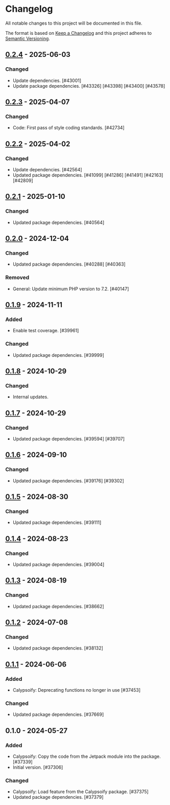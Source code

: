 # Changelog

All notable changes to this project will be documented in this file.

The format is based on [Keep a Changelog](https://keepachangelog.com/en/1.0.0/)
and this project adheres to [Semantic Versioning](https://semver.org/spec/v2.0.0.html).

## [0.2.4] - 2025-06-03
### Changed
- Update dependencies. [#43001]
- Update package dependencies. [#43326] [#43398] [#43400] [#43578]

## [0.2.3] - 2025-04-07
### Changed
- Code: First pass of style coding standards. [#42734]

## [0.2.2] - 2025-04-02
### Changed
- Update dependencies. [#42564]
- Updated package dependencies. [#41099] [#41286] [#41491] [#42163] [#42809]

## [0.2.1] - 2025-01-10
### Changed
- Updated package dependencies. [#40564]

## [0.2.0] - 2024-12-04
### Changed
- Updated package dependencies. [#40288] [#40363]

### Removed
- General: Update minimum PHP version to 7.2. [#40147]

## [0.1.9] - 2024-11-11
### Added
- Enable test coverage. [#39961]

### Changed
- Updated package dependencies. [#39999]

## [0.1.8] - 2024-10-29
### Changed
- Internal updates.

## [0.1.7] - 2024-10-29
### Changed
- Updated package dependencies. [#39594] [#39707]

## [0.1.6] - 2024-09-10
### Changed
- Updated package dependencies. [#39176] [#39302]

## [0.1.5] - 2024-08-30
### Changed
- Updated package dependencies. [#39111]

## [0.1.4] - 2024-08-23
### Changed
- Updated package dependencies. [#39004]

## [0.1.3] - 2024-08-19
### Changed
- Updated package dependencies. [#38662]

## [0.1.2] - 2024-07-08
### Changed
- Updated package dependencies. [#38132]

## [0.1.1] - 2024-06-06
### Added
- Calypsoify: Deprecating functions no longer in use [#37453]

### Changed
- Updated package dependencies. [#37669]

## 0.1.0 - 2024-05-27
### Added
- Calypsoify: Copy the code from the Jetpack module into the package. [#37339]
- Initial version. [#37306]

### Changed
- Calypsoify: Load feature from the Calypsoify package. [#37375]
- Updated package dependencies. [#37379]

[0.2.4]: https://github.com/Automattic/jetpack-calypsoify/compare/v0.2.3...v0.2.4
[0.2.3]: https://github.com/Automattic/jetpack-calypsoify/compare/v0.2.2...v0.2.3
[0.2.2]: https://github.com/Automattic/jetpack-calypsoify/compare/v0.2.1...v0.2.2
[0.2.1]: https://github.com/Automattic/jetpack-calypsoify/compare/v0.2.0...v0.2.1
[0.2.0]: https://github.com/Automattic/jetpack-calypsoify/compare/v0.1.9...v0.2.0
[0.1.9]: https://github.com/Automattic/jetpack-calypsoify/compare/v0.1.8...v0.1.9
[0.1.8]: https://github.com/Automattic/jetpack-calypsoify/compare/v0.1.7...v0.1.8
[0.1.7]: https://github.com/Automattic/jetpack-calypsoify/compare/v0.1.6...v0.1.7
[0.1.6]: https://github.com/Automattic/jetpack-calypsoify/compare/v0.1.5...v0.1.6
[0.1.5]: https://github.com/Automattic/jetpack-calypsoify/compare/v0.1.4...v0.1.5
[0.1.4]: https://github.com/Automattic/jetpack-calypsoify/compare/v0.1.3...v0.1.4
[0.1.3]: https://github.com/Automattic/jetpack-calypsoify/compare/v0.1.2...v0.1.3
[0.1.2]: https://github.com/Automattic/jetpack-calypsoify/compare/v0.1.1...v0.1.2
[0.1.1]: https://github.com/Automattic/jetpack-calypsoify/compare/v0.1.0...v0.1.1
